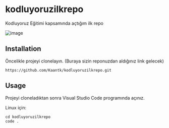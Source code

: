 # kodluyoruzilkrepo
Kodluyoruz Eğitimi kapsamında açtığım ilk repo

![image](https://user-images.githubusercontent.com/96573996/222951768-ba349893-5f8c-4475-9205-c0c848500d53.png)

## Installation
Öncelikle projeyi clonelayın. (Buraya sizin reponuzdan aldığınız link gelecek)

```
https://github.com/Kaantk/kodluyoruzilkrepo.git
```

## Usage 
Projeyi cloneladıktan sonra Visual Studio Code programında açınız.

Linux için:
```
cd kodluyoruzilkrepo
code .
```
